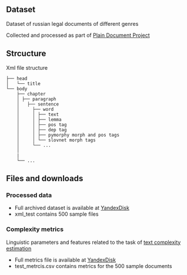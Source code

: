 ## Dataset
Dataset of russian legal documents of different genres

Collected and processed as part of [Plain Document Project](https://www.plaindocument.org/)


## Strcucture
Xml file structure

    ├── head 
    │   └── title
    └── body                 
        ├── chapter
        │ ├── paragraph
        │   ├── sentence
        │     ├── word
        │     │ ├── text
        │     │ ├── lemma
        │     │ ├── pos tag
        │     │ ├── dep tag
        │     │ ├── pymorphy morph and pos tags
        │     │ └── slovnet morph tags
        │     └── ...
        │
        |     
        └── ... 



## Files and downloads
### Processed data
* Full archived dataset is available at [YandexDisk](https://disk.yandex.ru/d/7j_2-9ep835kaA)
* xml_test contains 500 sample files
### Complexity metrics
Linguistic parameters and features related to the task of [text complexity estimation](https://github.com/PlainDocument/Models)
* Full metrics file is available at [YandexDisk](https://disk.yandex.ru/d/7j_2-9ep835kaA)
* test_metrcis.csv contains metrics for the 500 sample documents
